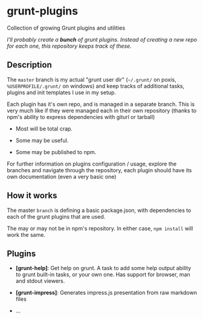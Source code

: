 
# grunt-plugins

Collection of growing Grunt plugins and utilities

*I'll probably create a **bunch** of grunt plugins. Instead of creating a new
repo for each one, this repository keeps track of these.*

## Description

The `master` branch is my actual "grunt user dir" (`~/.grunt/` on poxis,
`%USERPROFILE/.grunt/` on windows) and keep tracks of additional tasks, plugins
and init templates I use in my setup.

Each plugin has it's own repo, and is managed in a separate branch. This is very
much like if they were managed each in their own repository (thanks to npm's
ability to express dependencies with giturl or tarball)

* Most will be total crap.

* Some may be useful.

* Some may be published to npm.

For further information on plugins configuration / usage, explore the branches
and navigate through the repository, each plugin should have its own
documentation (even a very basic one)

## How it works

The master `branch` is defining a basic package.json, with dependencies to each
of the grunt plugins that are used.

The may or may not be in npm's repository. In either case, `npm install` will
work the same.

## Plugins

* **[grunt-help]**: Get help on grunt. A task to add some help output ability to
  grunt built-in tasks, or your own one. Has support for browser, man and stdout viewers.

* **[grunt-impress]**: Generates impress.js presentation from raw markdown files

* ...
